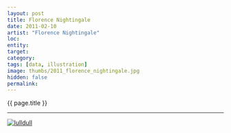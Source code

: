 ```yaml
---
layout: post
title: Florence Nightingale
date: 2011-02-10
artist: "Florence Nightingale"
loc: 
entity: 
target: 
category: 
tags: [data, illustration]
image: thumbs/2011_florence_nightingale.jpg
hidden: false
permalink:
---
```





<div class="highlight2">{{ page.title }}</div>

---



<div class="post_image">
	<a href="{{ site.baseurl }}/images/posts/2011_florence_nightingale/001.jpg" target="_blank">
	<img src="{{ site.baseurl }}/images/posts/2011_florence_nightingale/001.jpg" alt="lulldull"></a>
</div>
